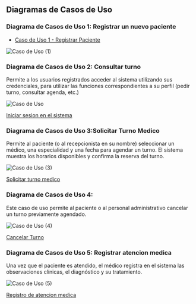 ## Diagramas de Casos de Uso

### Diagrama de Casos de Uso 1: Registrar un nuevo paciente

*  [Caso de Uso 1 - Registrar Paciente](https://drive.google.com/file/d/1plu4b89nxBPJWOyjnpaaOk1gV23zkiCZ/view?usp=sharing)
  

![Caso de Uso (1)](https://github.com/user-attachments/assets/355bd6eb-829a-4bbf-aa1a-3ef900527de8)






### Diagrama de Casos de Uso 2: Consultar turno 
Permite a los usuarios registrados acceder al sistema utilizando sus credenciales, para utilizar las funciones correspondientes a su perfil (pedir turno, consultar agenda, etc.)

![Caso de Uso ](https://github.com/user-attachments/assets/8871f04d-e0cd-4291-8128-461c58d1a96a)



[Iniciar sesion en el sistema](https://drive.google.com/file/d/1PzclXC4D1TJs226JAydbi3NEivlPcCGB/view?usp=sharing)



### Diagrama de Casos de Uso 3:Solicitar Turno Medico
Permite al paciente (o al recepcionista en su nombre) seleccionar un médico, una especialidad y una fecha para agendar un turno. El sistema muestra los horarios disponibles y confirma la reserva del turno.

![Caso de Uso (3)](https://github.com/user-attachments/assets/3b780c5b-f26f-496a-8049-7e7cf70e987e)


[Solicitar turno medico](https://drive.google.com/file/d/1q-w_7s-xynpKLamzWz2BJ-PYIte2Vr9M/view?usp=sharing)




### Diagrama de Casos de Uso 4: 
Este caso de uso permite al paciente o al personal administrativo cancelar un turno previamente agendado.

 ![Caso de Uso (4)](https://github.com/user-attachments/assets/13336450-726c-48be-8a72-aa9a5ed9f591)

[Cancelar Turno](https://drive.google.com/file/d/1plu4b89nxBPJWOyjnpaaOk1gV23zkiCZ/view?usp=sharing)



### Diagrama de Casos de Uso 5: Registrar atencion medica
Una vez que el paciente es atendido, el médico registra en el sistema las observaciones clínicas, el diagnóstico y su tratamiento.

 ![Caso de Uso (5)](https://github.com/user-attachments/assets/f4b42ffc-0ecc-412c-91ad-a99a942ccdea)


 [Registro de atencion medica]( https://drive.google.com/file/d/1plu4b89nxBPJWOyjnpaaOk1gV23zkiCZ/view?usp=sharing)


















